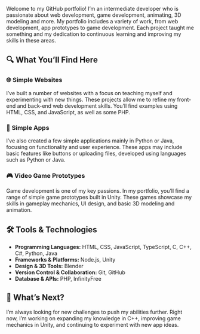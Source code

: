 Welcome to my GitHub portfolio! I’m an intermediate developer who is passionate about web development, game development, animating, 3D modeling and more. My portfolio includes a variety of work, from web development, app prototypes to game development. Each project taught me something and my dedication to continuous learning and improving my skills in these areas.

## 🔍 What You’ll Find Here

### 🌐 **Simple Websites**  
I’ve built a number of websites with a focus on teaching myself and experimenting with new things. These projects allow me to refine my front-end and back-end web development skills. You’ll find examples using HTML, CSS, and JavaScript, as well as some PHP.

### 📱 **Simple Apps**  
I’ve also created a few simple applications mainly in Python or Java, focusing on functionality and user experience. These apps may include basic features like buttons or uploading files, developed using languages such as Python or Java.

### 🎮 **Video Game Prototypes**  
Game development is one of my key passions. In my portfolio, you’ll find a range of simple game prototypes built in Unity. These games showcase my skills in gameplay mechanics, UI design, and basic 3D modeling and animation.

## 🛠️ Tools & Technologies

- **Programming Languages:** HTML, CSS, JavaScript, TypeScript, C, C++, C#, Python, Java
- **Frameworks & Platforms:** Node.js, Unity
- **Design & 3D Tools:** Blender
- **Version Control & Collaboration:** Git, GitHub
- **Database & APIs:** PHP, InfinityFree

## 🚀 What’s Next?

I’m always looking for new challenges to push my abilities further. Right now, I’m working on expanding my knowledge in C++, improving game mechanics in Unity, and continuing to experiment with new app ideas.
